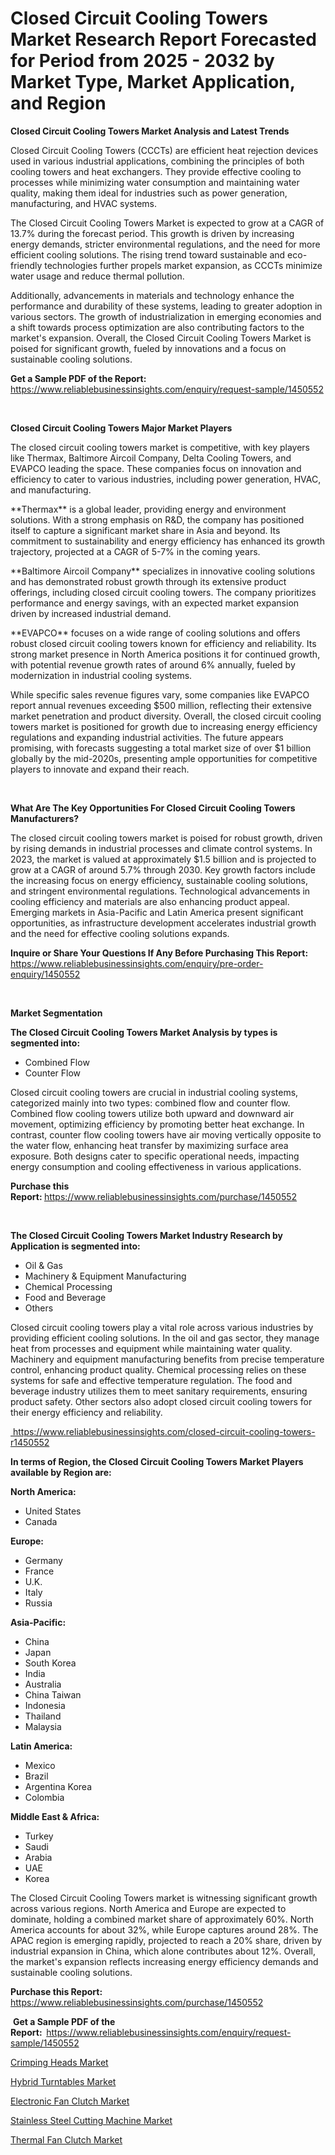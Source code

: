 <p><h1>Closed Circuit Cooling Towers Market Research Report Forecasted for Period from 2025 -  2032 by Market Type, Market Application, and Region</h1></p><p><strong>Closed Circuit Cooling Towers Market Analysis and Latest Trends</strong></p>
<p><p>Closed Circuit Cooling Towers (CCCTs) are efficient heat rejection devices used in various industrial applications, combining the principles of both cooling towers and heat exchangers. They provide effective cooling to processes while minimizing water consumption and maintaining water quality, making them ideal for industries such as power generation, manufacturing, and HVAC systems.</p><p>The Closed Circuit Cooling Towers Market is expected to grow at a CAGR of 13.7% during the forecast period. This growth is driven by increasing energy demands, stricter environmental regulations, and the need for more efficient cooling solutions. The rising trend toward sustainable and eco-friendly technologies further propels market expansion, as CCCTs minimize water usage and reduce thermal pollution.</p><p>Additionally, advancements in materials and technology enhance the performance and durability of these systems, leading to greater adoption in various sectors. The growth of industrialization in emerging economies and a shift towards process optimization are also contributing factors to the market's expansion. Overall, the Closed Circuit Cooling Towers Market is poised for significant growth, fueled by innovations and a focus on sustainable cooling solutions.</p></p>
<p><strong>Get a Sample PDF of the Report:&nbsp;</strong> <a href="https://www.reliablebusinessinsights.com/enquiry/request-sample/1450552?utm_campaign=96&utm_medium=2&utm_source=Github&utm_content=ia&utm_term=23022025&utm_id=closed-circuit-cooling-towers">https://www.reliablebusinessinsights.com/enquiry/request-sample/1450552</a></p>
<p>&nbsp;</p>
<p><strong>Closed Circuit Cooling Towers Major Market Players</strong></p>
<p><p>The closed circuit cooling towers market is competitive, with key players like Thermax, Baltimore Aircoil Company, Delta Cooling Towers, and EVAPCO leading the space. These companies focus on innovation and efficiency to cater to various industries, including power generation, HVAC, and manufacturing.</p><p>**Thermax** is a global leader, providing energy and environment solutions. With a strong emphasis on R&D, the company has positioned itself to capture a significant market share in Asia and beyond. Its commitment to sustainability and energy efficiency has enhanced its growth trajectory, projected at a CAGR of 5-7% in the coming years.</p><p>**Baltimore Aircoil Company** specializes in innovative cooling solutions and has demonstrated robust growth through its extensive product offerings, including closed circuit cooling towers. The company prioritizes performance and energy savings, with an expected market expansion driven by increased industrial demand.</p><p>**EVAPCO** focuses on a wide range of cooling solutions and offers robust closed circuit cooling towers known for efficiency and reliability. Its strong market presence in North America positions it for continued growth, with potential revenue growth rates of around 6% annually, fueled by modernization in industrial cooling systems.</p><p>While specific sales revenue figures vary, some companies like EVAPCO report annual revenues exceeding $500 million, reflecting their extensive market penetration and product diversity. Overall, the closed circuit cooling towers market is positioned for growth due to increasing energy efficiency regulations and expanding industrial activities. The future appears promising, with forecasts suggesting a total market size of over $1 billion globally by the mid-2020s, presenting ample opportunities for competitive players to innovate and expand their reach.</p></p>
<p>&nbsp;</p>
<p><strong>What Are The Key Opportunities For Closed Circuit Cooling Towers Manufacturers?</strong></p>
<p><p>The closed circuit cooling towers market is poised for robust growth, driven by rising demands in industrial processes and climate control systems. In 2023, the market is valued at approximately $1.5 billion and is projected to grow at a CAGR of around 5.7% through 2030. Key growth factors include the increasing focus on energy efficiency, sustainable cooling solutions, and stringent environmental regulations. Technological advancements in cooling efficiency and materials are also enhancing product appeal. Emerging markets in Asia-Pacific and Latin America present significant opportunities, as infrastructure development accelerates industrial growth and the need for effective cooling solutions expands.</p></p>
<p><strong>Inquire or Share Your Questions If Any Before Purchasing This Report:</strong> <a href="https://www.reliablebusinessinsights.com/enquiry/pre-order-enquiry/1450552?utm_campaign=96&utm_medium=2&utm_source=Github&utm_content=ia&utm_term=23022025&utm_id=closed-circuit-cooling-towers">https://www.reliablebusinessinsights.com/enquiry/pre-order-enquiry/1450552</a></p>
<p>&nbsp;</p>
<p><strong>Market Segmentation</strong></p>
<p><strong>The Closed Circuit Cooling Towers Market Analysis by types is segmented into:</strong></p>
<p><ul><li>Combined Flow</li><li>Counter Flow</li></ul></p>
<p><p>Closed circuit cooling towers are crucial in industrial cooling systems, categorized mainly into two types: combined flow and counter flow. Combined flow cooling towers utilize both upward and downward air movement, optimizing efficiency by promoting better heat exchange. In contrast, counter flow cooling towers have air moving vertically opposite to the water flow, enhancing heat transfer by maximizing surface area exposure. Both designs cater to specific operational needs, impacting energy consumption and cooling effectiveness in various applications.</p></p>
<p><strong>Purchase this Report:&nbsp;</strong><a href="https://www.reliablebusinessinsights.com/purchase/1450552?utm_campaign=96&utm_medium=2&utm_source=Github&utm_content=ia&utm_term=23022025&utm_id=closed-circuit-cooling-towers">https://www.reliablebusinessinsights.com/purchase/1450552</a></p>
<p>&nbsp;</p>
<p><strong>The Closed Circuit Cooling Towers Market Industry Research by Application is segmented into:</strong></p>
<p><ul><li>Oil & Gas</li><li>Machinery & Equipment Manufacturing</li><li>Chemical Processing</li><li>Food and Beverage</li><li>Others</li></ul></p>
<p><p>Closed circuit cooling towers play a vital role across various industries by providing efficient cooling solutions. In the oil and gas sector, they manage heat from processes and equipment while maintaining water quality. Machinery and equipment manufacturing benefits from precise temperature control, enhancing product quality. Chemical processing relies on these systems for safe and effective temperature regulation. The food and beverage industry utilizes them to meet sanitary requirements, ensuring product safety. Other sectors also adopt closed circuit cooling towers for their energy efficiency and reliability.</p></p>
<p><a href="https://www.reliablebusinessinsights.com/closed-circuit-cooling-towers-r1450552?utm_campaign=96&utm_medium=2&utm_source=Github&utm_content=ia&utm_term=23022025&utm_id=closed-circuit-cooling-towers">&nbsp;https://www.reliablebusinessinsights.com/closed-circuit-cooling-towers-r1450552</a></p>
<p><strong>In terms of Region, the Closed Circuit Cooling Towers Market Players available by Region are:</strong></p>
<p>
    <p> <strong> North America: </strong>
        <ul>
            <li>United States</li>
            <li>Canada</li>
        </ul>
        </p> 
    <p> <strong> Europe: </strong>
        <ul>
            <li>Germany</li>
            <li>France</li>
            <li>U.K.</li>
            <li>Italy</li>
            <li>Russia</li>
        </ul>
        </p> 
    <p> <strong> Asia-Pacific: </strong>
        <ul>
            <li>China</li>
            <li>Japan</li>
            <li>South Korea</li>
            <li>India</li>
            <li>Australia</li>
            <li>China Taiwan</li>
            <li>Indonesia</li>
            <li>Thailand</li>
            <li>Malaysia</li>
        </ul>
        </p> 
    <p> <strong> Latin America: </strong>
        <ul>
            <li>Mexico</li>
            <li>Brazil</li>
            <li>Argentina Korea</li>
            <li>Colombia</li>
        </ul>
        </p> 
    <p> <strong> Middle East & Africa: </strong>
        <ul>
            <li>Turkey</li>
            <li>Saudi</li>
            <li>Arabia</li>
            <li>UAE</li>
            <li>Korea</li>
        </ul>
    </p>
    </p>
<p><p>The Closed Circuit Cooling Towers market is witnessing significant growth across various regions. North America and Europe are expected to dominate, holding a combined market share of approximately 60%. North America accounts for about 32%, while Europe captures around 28%. The APAC region is emerging rapidly, projected to reach a 20% share, driven by industrial expansion in China, which alone contributes about 12%. Overall, the market's expansion reflects increasing energy efficiency demands and sustainable cooling solutions.</p></p>
<p><strong>Purchase this Report: </strong><a href="https://www.reliablebusinessinsights.com/purchase/1450552?utm_campaign=96&utm_medium=2&utm_source=Github&utm_content=ia&utm_term=23022025&utm_id=closed-circuit-cooling-towers">https://www.reliablebusinessinsights.com/purchase/1450552</a></p>
<p>&nbsp;<strong>Get a Sample PDF of the Report:&nbsp;&nbsp;</strong><a href="https://www.reliablebusinessinsights.com/enquiry/request-sample/1450552?utm_campaign=96&utm_medium=2&utm_source=Github&utm_content=ia&utm_term=23022025&utm_id=closed-circuit-cooling-towers">https://www.reliablebusinessinsights.com/enquiry/request-sample/1450552</a></p>
<p><strong></strong></p>
<p><p><a href="https://github.com/milolohusami/Market-Research-Report-List-1/blob/main/crimping-heads-market.md?utm_campaign=96&utm_medium=2&utm_source=Github&utm_content=ia&utm_term=23022025&utm_id=closed-circuit-cooling-towers">Crimping Heads Market</a></p><p><a href="https://github.com/shamyzinniwl/Market-Research-Report-List-1/blob/main/hybrid-turntables-market.md?utm_campaign=96&utm_medium=2&utm_source=Github&utm_content=ia&utm_term=23022025&utm_id=closed-circuit-cooling-towers">Hybrid Turntables Market</a></p><p><a href="https://github.com/kalsirollija/Market-Research-Report-List-1/blob/main/electronic-fan-clutch-market.md?utm_campaign=96&utm_medium=2&utm_source=Github&utm_content=ia&utm_term=23022025&utm_id=closed-circuit-cooling-towers">Electronic Fan Clutch Market</a></p><p><a href="https://github.com/awtryooleycp/Market-Research-Report-List-1/blob/main/stainless-steel-cutting-machine-market.md?utm_campaign=96&utm_medium=2&utm_source=Github&utm_content=ia&utm_term=23022025&utm_id=closed-circuit-cooling-towers">Stainless Steel Cutting Machine Market</a></p><p><a href="https://github.com/bulkagumanvv/Market-Research-Report-List-1/blob/main/thermal-fan-clutch-market.md?utm_campaign=96&utm_medium=2&utm_source=Github&utm_content=ia&utm_term=23022025&utm_id=closed-circuit-cooling-towers">Thermal Fan Clutch Market</a></p></p>